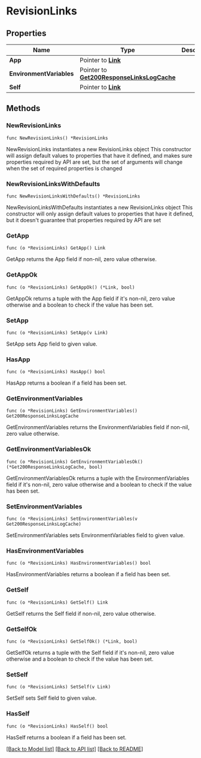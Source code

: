 # RevisionLinks

## Properties

Name | Type | Description | Notes
------------ | ------------- | ------------- | -------------
**App** | Pointer to [**Link**](Link.md) |  | [optional] 
**EnvironmentVariables** | Pointer to [**Get200ResponseLinksLogCache**](Get200ResponseLinksLogCache.md) |  | [optional] 
**Self** | Pointer to [**Link**](Link.md) |  | [optional] 

## Methods

### NewRevisionLinks

`func NewRevisionLinks() *RevisionLinks`

NewRevisionLinks instantiates a new RevisionLinks object
This constructor will assign default values to properties that have it defined,
and makes sure properties required by API are set, but the set of arguments
will change when the set of required properties is changed

### NewRevisionLinksWithDefaults

`func NewRevisionLinksWithDefaults() *RevisionLinks`

NewRevisionLinksWithDefaults instantiates a new RevisionLinks object
This constructor will only assign default values to properties that have it defined,
but it doesn't guarantee that properties required by API are set

### GetApp

`func (o *RevisionLinks) GetApp() Link`

GetApp returns the App field if non-nil, zero value otherwise.

### GetAppOk

`func (o *RevisionLinks) GetAppOk() (*Link, bool)`

GetAppOk returns a tuple with the App field if it's non-nil, zero value otherwise
and a boolean to check if the value has been set.

### SetApp

`func (o *RevisionLinks) SetApp(v Link)`

SetApp sets App field to given value.

### HasApp

`func (o *RevisionLinks) HasApp() bool`

HasApp returns a boolean if a field has been set.

### GetEnvironmentVariables

`func (o *RevisionLinks) GetEnvironmentVariables() Get200ResponseLinksLogCache`

GetEnvironmentVariables returns the EnvironmentVariables field if non-nil, zero value otherwise.

### GetEnvironmentVariablesOk

`func (o *RevisionLinks) GetEnvironmentVariablesOk() (*Get200ResponseLinksLogCache, bool)`

GetEnvironmentVariablesOk returns a tuple with the EnvironmentVariables field if it's non-nil, zero value otherwise
and a boolean to check if the value has been set.

### SetEnvironmentVariables

`func (o *RevisionLinks) SetEnvironmentVariables(v Get200ResponseLinksLogCache)`

SetEnvironmentVariables sets EnvironmentVariables field to given value.

### HasEnvironmentVariables

`func (o *RevisionLinks) HasEnvironmentVariables() bool`

HasEnvironmentVariables returns a boolean if a field has been set.

### GetSelf

`func (o *RevisionLinks) GetSelf() Link`

GetSelf returns the Self field if non-nil, zero value otherwise.

### GetSelfOk

`func (o *RevisionLinks) GetSelfOk() (*Link, bool)`

GetSelfOk returns a tuple with the Self field if it's non-nil, zero value otherwise
and a boolean to check if the value has been set.

### SetSelf

`func (o *RevisionLinks) SetSelf(v Link)`

SetSelf sets Self field to given value.

### HasSelf

`func (o *RevisionLinks) HasSelf() bool`

HasSelf returns a boolean if a field has been set.


[[Back to Model list]](../README.md#documentation-for-models) [[Back to API list]](../README.md#documentation-for-api-endpoints) [[Back to README]](../README.md)


